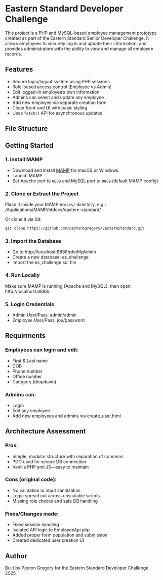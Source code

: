 # Eastern Standard Developer Challenge

This project is a PHP and MySQL-based employee management prototype created as part of the Eastern Standard Senior Developer Challenge. It allows employees to securely log in and update their information, and provides administrators with the ability to view and manage all employee records.

## Features

- Secure login/logout system using PHP sessions
- Role-based access control (Employee vs Admin)
- Edit logged-in employee’s own information
- Admins can select and update any employee
- Add new employee via separate creation form
- Clean front-end UI with basic styling
- Uses `fetch()` API for asynchronous updates

## File Structure



## Getting Started

### 1. Install MAMP

- Download and install [MAMP](https://www.mamp.info/en/) for macOS or Windows.
- Launch MAMP
- Set Apache port to `8888` and MySQL port to `8889` (default MAMP config)

### 2. Clone or Extract the Project

Place it inside your MAMP `htdocs/` directory, e.g.: /Applications/MAMP/htdocs/eastern-standard/

Or clone it via Git:

```bash
git clone https://github.com/peytonbgregory/EasternStandard.git

```

### 3. Import the Database
- Go to http://localhost:8888/phpMyAdmin
- Create a new database: es_challenge
- Import the es_challenge.sql file

### 4. Run Locally
Make sure MAMP is running (Apache and MySQL), then open: http://localhost:8888/

### 5. Login Credentials
- Admin User/Pass: admin/admin
- Employee User/Pass: joe/password



## Requirments
### Employees can login and edit:

- First & Last name
- DOB
- Phone number
- Office number
- Category (dropdown)

### Admins can:

- Login
- Edit any employee
- Add new employees and admins via create_user.html

## Architecture Assessment
### Pros:

- Simple, modular structure with separation of concerns
- PDO used for secure DB connection
- Vanilla PHP and JS—easy to maintain

### Cons (original code):

- No validation or input sanitization
- Logic spread out across unscalable scripts
- Missing role checks and safe DB handling

### Fixes/Changes made:

- Fixed session handling
- Isolated API logic to EmployeeApi.php
- Added proper form population and submission
- Created dedicated user creation UI

## Author
Built by Peyton Gregory for the Eastern Standard Developer Challenge 2025.

